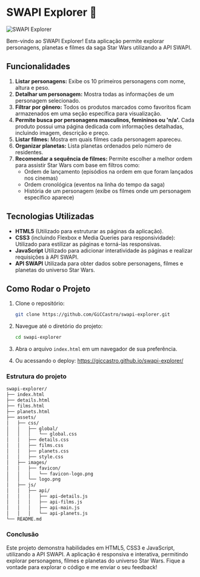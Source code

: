 # SWAPI Explorer 🚀

![SWAPI Explorer](https://i.pinimg.com/736x/a4/5e/e4/a45ee418aa77783d1a847190596d9796.jpg)

Bem-vindo ao SWAPI Explorer! Esta aplicação permite explorar personagens, planetas e filmes da saga Star Wars utilizando a API SWAPI.

## Funcionalidades

1. **Listar personagens:** Exibe os 10 primeiros personagens com nome, altura e peso.
2. **Detalhar um personagem:** Mostra todas as informações de um personagem selecionado.
3. **Filtrar por gênero:** Todos os produtos marcados como favoritos ficam armazenados em uma seção específica para visualização.
4. **Permite busca por personagens masculinos, femininos ou 'n/a'.** Cada produto possui uma página dedicada com informações detalhadas, incluindo imagem, descrição e preço.
5. **Listar filmes:** Mostra em quais filmes cada personagem apareceu.
6. **Organizar planetas:** Lista planetas ordenados pelo número de residentes.
7. **Recomendar a sequência de filmes:** Permite escolher a melhor ordem para assistir Star Wars com base em filtros como:
    - Ordem de lançamento (episódios na ordem em que foram lançados nos cinemas)
    - Ordem cronológica (eventos na linha do tempo da saga)
    - História de um personagem (exibe os filmes onde um personagem específico aparece)

## Tecnologias Utilizadas

- **HTML5** (Utilizado para estruturar as páginas da aplicação).
- **CSS3** (incluindo Flexbox e Media Queries para responsividade): Utilizado para estilizar as páginas e torná-las responsivas.
- **JavaScript** Utilizado para adicionar interatividade às páginas e realizar requisições à API SWAPI.
- **API SWAPI** Utilizada para obter dados sobre personagens, filmes e planetas do universo Star Wars.

## Como Rodar o Projeto

1. Clone o repositório:

    ```bash
    git clone https://github.com/GiCCastro/swapi-explorer.git
    ```

2. Navegue até o diretório do projeto:

    ```bash
    cd swapi-explorer
    ```

3. Abra o arquivo `index.html` em um navegador de sua preferência. 

4. Ou acessando o deploy: https://giccastro.github.io/swapi-explorer/

### Estrutura do projeto

```bash
swapi-explorer/
├── index.html
├── details.html
├── films.html
├── planets.html
├── assets/
│   ├── css/
│   │   ├── global/
│   │   │   └── global.css
│   │   ├── details.css
│   │   ├── films.css
│   │   ├── planets.css
│   │   ├── style.css
│   ├── images/
│   │   ├── favicon/
│   │   │   └── favicon-logo.png
│   │   └── logo.png
│   ├── js/
│   │   ├── api/
│   │   │   ├── api-details.js
│   │   │   ├── api-films.js
│   │   │   ├── api-main.js
│   │   │   └── api-planets.js
└── README.md
```

### Conclusão

Este projeto demonstra habilidades em HTML5, CSS3 e JavaScript, utilizando a API SWAPI. A aplicação é responsiva e interativa, permitindo explorar personagens, filmes e planetas do universo Star Wars. Fique a vontade para explorar o código e me enviar o seu feedback!

